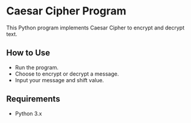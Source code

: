 # Caesar Cipher Program
This Python program implements Caesar Cipher to encrypt and decrypt text.

## How to Use
- Run the program.
- Choose to encrypt or decrypt a message.
- Input your message and shift value.

## Requirements
- Python 3.x
